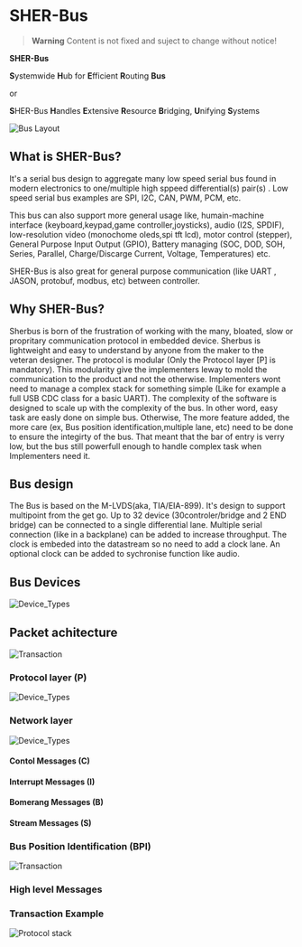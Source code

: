 # SHER-Bus
> **Warning**
> Content is not fixed and suject to change without notice!


**SHER-Bus**

**S**ystemwide **H**ub for **E**fficient **R**outing **Bus** 

or

**S**HER-Bus **H**andles **E**xtensive **R**esource **B**ridging, **U**nifying **S**ystems

![Bus Layout](https://github.com/cdg66/SHER-BUS_figures/blob/main/BUS_layout.svg)

## What is SHER-Bus?

 It's a serial bus design to aggregate many low speed serial bus found in modern electronics to one/multiple high sppeed differential(s) pair(s) .
Low speed serial bus examples are SPI, I2C, CAN, PWM, PCM, etc.
 
 This bus can also support more general usage like, humain-machine interface (keyboard,keypad,game controller,joysticks), audio (I2S, SPDIF), low-resolution video (monochome oleds,spi tft lcd), motor control (stepper), General Purpose Input Output (GPIO), Battery managing (SOC, DOD, SOH, Series, Parallel, Charge/Discarge Current, Voltage, Temperatures)  etc.
 
SHER-Bus is also great for general purpose communication (like UART , JASON, protobuf, modbus, etc) between controller.

## Why SHER-Bus?

Sherbus is  born of the frustration of working with the many, bloated, slow or propritary communication protocol in embedded device. Sherbus is lightweight and easy to understand by anyone from the maker to the veteran designer. The protocol is modular (Only the Protocol layer [P] is mandatory). This modularity give the implementers leway to mold the communication to the product and not the otherwise. Implementers wont need to manage a complex stack for something simple (Like for example a full  USB CDC class for a basic UART). The complexity of the software is designed to scale up with the complexity of the bus. In other word, easy task are easly done on simple bus. Otherwise, The more feature added, the more care (ex, Bus position identification,multiple lane, etc) need to be done to ensure the integirty of the bus. That meant that the bar of entry is verry low, but  the bus still powerfull enough to handle complex task when Implementers need it. 

## Bus design

The Bus is based on the M-LVDS(aka, TIA/EIA-899). It's design to support multipoint from the get go. Up to 32 device (30controler/bridge and 2 END bridge) can be connected to a single differential lane. Multiple serial connection (like in a backplane) can be added to increase throughput. The clock is embeded into the datastream so no need to add a clock lane. An optional clock can be added to sychronise function like audio.

## Bus Devices

![Device_Types](https://github.com/cdg66/SHER-BUS_figures/blob/main/Controller_Bridge.svg)

## Packet achitecture

![Transaction](https://github.com/cdg66/SHER-BUS_figures/blob/main/Protocol_stack.svg)

### Protocol layer (P)

![Device_Types](https://github.com/cdg66/SHER-BUS_figures/blob/main/(P).svg)

### Network layer

![Device_Types](https://github.com/cdg66/SHER-BUS_figures/blob/main/(CIBS).svg)

#### Contol Messages (C)

#### Interrupt Messages (I)

#### Bomerang Messages (B)

#### Stream Messages (S)

### Bus Position Identification (BPI)

![Transaction](https://github.com/cdg66/SHER-BUS_figures/blob/main/(BPI).svg)

### High level Messages

### Transaction Example
![Protocol stack](https://github.com/cdg66/SHER-BUS_figures/blob/main/example_message.svg)


